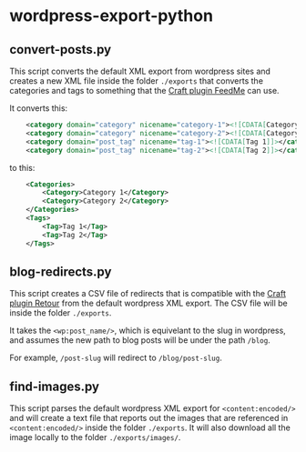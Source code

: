 # wordpress-export-python
 
## convert-posts.py
This script converts the default XML export from wordpress sites and creates a new XML file inside the folder `./exports` that converts the categories and tags to something that the [Craft plugin FeedMe](https://docs.craftcms.com/feed-me/v4/) can use.

It converts this:
```xml
    <category domain="category" nicename="category-1"><![CDATA[Category 1]]></category>
    <category domain="category" nicename="category-2"><![CDATA[Category 2]]></category>
	<category domain="post_tag" nicename="tag-1"><![CDATA[Tag 1]]></category>
    <category domain="post_tag" nicename="tag-2"><![CDATA[Tag 2]]></category>
```

to this:
```xml
    <Categories>
        <Category>Category 1</Category>
        <Category>Category 2</Category>
    </Categories>
    <Tags>
        <Tag>Tag 1</Tag>
        <Tag>Tag 2</Tag>
    </Tags>
```

## blog-redirects.py
This script creates a CSV file of redirects that is compatible with the [Craft plugin Retour](https://nystudio107.com/docs/retour/) from the default wordpress XML export. The CSV file will be inside the folder `./exports`. 

It takes the `<wp:post_name/>`, which is equivelant to the slug in wordpress, and assumes the new path to blog posts will be under the path `/blog`.

For example, `/post-slug` will redirect to `/blog/post-slug`.

## find-images.py
This script parses the default wordpress XML export for `<content:encoded/>` and will create a text file that reports out the images that are referenced in `<content:encoded/>` inside the folder `./exports`. It will also download all the image locally to the folder `./exports/images/`.